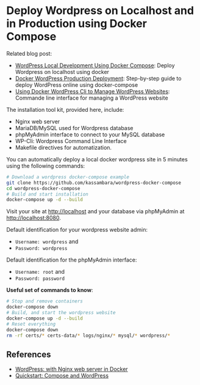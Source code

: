 <!-- README.md is generated from README.Rmd. Please edit that file -->

# Deploy Wordpress on Localhost and in Production using Docker Compose

Related blog post:

  - [WordPress Local Development Using Docker
    Compose](https://www.datanovia.com/en/lessons/wordpress-local-development-using-docker-compose/):
    Deploy Wordpress on localhost using docker
  - [Docker WordPress Production
    Deployment](https://www.datanovia.com/en/lessons/docker-wordpress-production-deployment/):
    Step-by-step guide to deploy WordPress online using docker-compose
  - [Using Docker WordPress Cli to Manage WordPress
    Websites](https://www.datanovia.com/en/lessons/using-docker-wordpress-cli-to-manage-wordpress-websites/):
    Commande line interface for managing a WordPress website

The installation tool kit, provided here, include:

  - Nginx web server
  - MariaDB/MySQL used for Wordpress database
  - phpMyAdmin interface to connect to your MySQL database
  - WP-Cli: Wordpress Command Line Interface
  - Makefile directives for automatization.

You can automatically deploy a local docker wordpress site in 5 minutes
using the following commands:

``` bash
# Download a wordpress docker-compose example
git clone https://github.com/kassambara/wordpress-docker-compose
cd wordpress-docker-compose
# Build and start installation
docker-compose up -d --build
```

Visit your site at <http://localhost> and your database via phpMyAdmin
at <http://localhost:8080>.

Default identification for your wordpress website admin:

  - `Username: wordpress` and
  - `Password: wordpress`

Default identification for the phpMyAdmin interface:

  - `Username: root` and
  - `Password: password`

**Useful set of commands to know**:

``` bash
# Stop and remove containers
docker-compose down
# Build, and start the wordpress website
docker-compose up -d --build
# Reset everything
docker-compose down
rm -rf certs/* certs-data/* logs/nginx/* mysql/* wordpress/*
```

## References

  - [WordPress: with Nginx web server in
    Docker](https://github.com/mjstealey/wordpress-nginx-docker)
  - [Quickstart: Compose and
    WordPress](https://docs.docker.com/compose/wordpress/)
